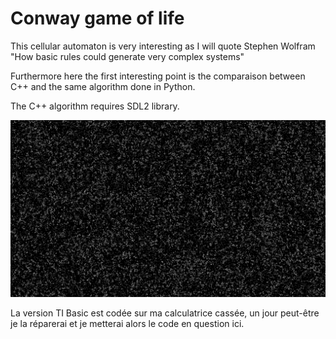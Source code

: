 # Conway game of life
This cellular automaton is very interesting as I will quote Stephen Wolfram "How basic rules could generate very complex systems"

Furthermore here the first interesting point is the comparaison between C++ and the same algorithm done in Python.

The C++ algorithm requires SDL2 library.

![alt text](https://github.com/Benjamin-Loison/Conway-game-of-life/raw/master/conway%20game%20of%20life.jpg)

La version TI Basic est codée sur ma calculatrice cassée, un jour peut-être je la réparerai et je metterai alors le code en question ici.
